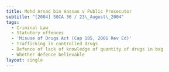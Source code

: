 ```yaml
---
title: Mohd Arsad bin Hassan v Public Prosecutor
subtitle: "[2004] SGCA 36 / 23\_August\_2004"
tags:
  - Criminal Law
  - Statutory offences
  - 'Misuse of Drugs Act (Cap 185, 2001 Rev Ed)'
  - Trafficking in controlled drugs
  - Defence of lack of knowledge of quantity of drugs in bag
  - Whether defence believable
layout: single
---
```


